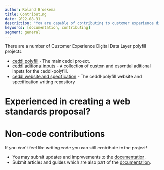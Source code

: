 ```yaml
---
author: Roland Broekema
title: Contributing
date: 2022-08-31
description: "You are capable of contributing to customer experience digital datalayer."
keywords: [documentation, contributing]
segment: general
---
```


There are a number of Customer Experience Digital Data Layer polyfill projects.

* [ceddl polyfill](https://github.com/ceddl/ceddl-polyfill) - The main ceddl project.
* [ceddl aditional inputs](https://github.com/ceddl/ceddl-aditional-inputs) - A collection of custom and essential
  aditional inputs for the ceddl-polyfill.
* [ceddl website and specification](https://github.com/ceddl/ceddl-website-and-spec) - The ceddl-polyfill website and
  specification writing repository

# Experienced in creating a web standards proposal?

# Non-code contributions

If you don't feel like writing code you can still contribute to the project!

* You may submit updates and improvements to the [documentation](https://github.com/ceddl/ceddl-website-and-spec/docs).
* Submit articles and guides which are also part of
  the [documentation](https://github.com/ceddl/ceddl-website-and-spec/docs).
